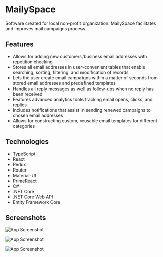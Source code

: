 # MailySpace

Software created for local non-profit organization. MailySpace facilitates and improves mail campaigns process.

## Features

- Allows for adding new customers/business email addresses with repetition checking
- Stores all email addresses in user-convenient tables that enable searching, sorting, filtering, and modification of records
- Lets the user create email campaigns within a matter of seconds from stored email addresses and predefined templates
- Handles all reply messages as well as follow-ups when no reply has been received
- Features advanced analytics tools tracking email opens, clicks, and replies
- Includes notifications that assist in sending renewed campaigns to chosen email addresses
- Allows for constructing custom, reusable email templates for different categories

## Technologies

- TypeScript
- React
- Redux
- Router
- Material-UI
- PrimeReact
- C#
- .NET Core
- .NET Core Web API
- Entity Framework Core

## Screenshots

![App Screenshot](https://i.imgur.com/Ll5v25a.png)

![App Screenshot](https://i.imgur.com/SH51WEq.png)

![App Screenshot](https://i.imgur.com/IOT1wCa.png)
